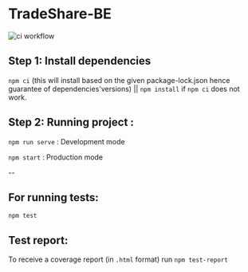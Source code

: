 # TradeShare-BE
![ci workflow](https://github.com/bowe99/TradeShare-BE/actions/workflows/webpack.yml/badge.svg)
## Step 1: Install dependencies
`npm ci` (this will install based on the given package-lock.json hence guarantee of dependencies'versions) || `npm install` if `npm ci` does not work.

## Step 2: Running project : 
`npm run serve` : Development mode

`npm start` : Production mode

--

## For running tests:
`npm test` 

## Test report:
To receive a coverage report (in `.html` format) run `npm test-report` 
 
